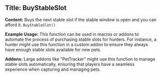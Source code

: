 ## Title: BuyStableSlot

**Content:**
Buys the next stable slot if the stable window is open and you can afford it.
`BuyStableSlot()`

**Example Usage:**
This function can be used in macros or addons to automate the process of purchasing stable slots for hunters. For instance, a hunter might use this function in a custom addon to ensure they always have enough stable slots available for new pets.

**Addons:**
Large addons like "PetTracker" might use this function to manage stable slots automatically, ensuring that players have a seamless experience when capturing and managing pets.